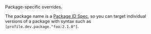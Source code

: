 Package-specific overrides.

The package name is a [Package ID Spec](https://doc.rust-lang.org/cargo/reference/pkgid-spec.html), so you can
target individual versions of a package with syntax such as `[profile.dev.package."foo:2.1.0"]`.